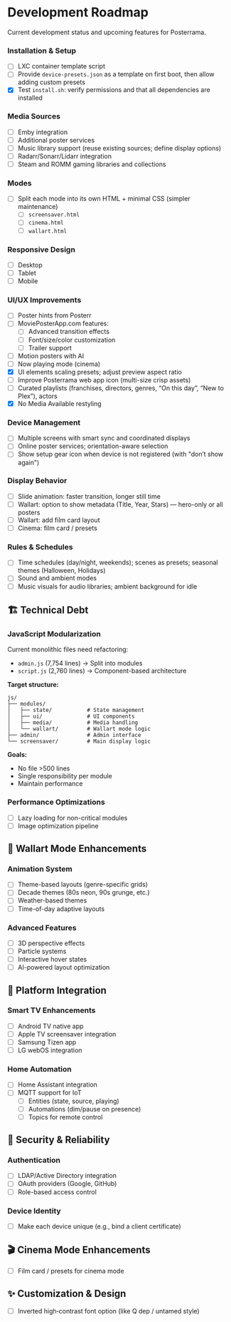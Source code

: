 # Development Roadmap

Current development status and upcoming features for Posterrama.

### Installation & Setup

- [ ] LXC container template script
- [ ] Provide `device-presets.json` as a template on first boot, then allow adding custom presets
- [x] Test `install.sh`: verify permissions and that all dependencies are installed

### Media Sources

- [ ] Emby integration
- [ ] Additional poster services
- [ ] Music library support (reuse existing sources; define display options)
- [ ] Radarr/Sonarr/Lidarr integration
- [ ] Steam and ROMM gaming libraries and collections

### Modes

- [ ] Split each mode into its own HTML + minimal CSS (simpler maintenance)
    - [ ] `screensaver.html`
    - [ ] `cinema.html`
    - [ ] `wallart.html`

### Responsive Design

- [ ] Desktop
- [ ] Tablet
- [ ] Mobile

### UI/UX Improvements

- [ ] Poster hints from Posterr
- [ ] MoviePosterApp.com features:
    - [ ] Advanced transition effects
    - [ ] Font/size/color customization
    - [ ] Trailer support
- [ ] Motion posters with AI
- [ ] Now playing mode (cinema)
- [x] UI elements scaling presets; adjust preview aspect ratio
- [ ] Improve Posterrama web app icon (multi-size crisp assets)
- [ ] Curated playlists (franchises, directors, genres, “On this day”, “New to Plex”), actors
- [x] No Media Available restyling

### Device Management

- [ ] Multiple screens with smart sync and coordinated displays
- [ ] Online poster services; orientation-aware selection
- [ ] Show setup gear icon when device is not registered (with "don’t show again")

### Display Behavior

- [ ] Slide animation: faster transition, longer still time
- [ ] Wallart: option to show metadata (Title, Year, Stars) — hero-only or all posters
- [ ] Wallart: add film card layout
- [ ] Cinema: film card / presets

### Rules & Schedules

- [ ] Time schedules (day/night, weekends); scenes as presets; seasonal themes (Halloween, Holidays)
- [ ] Sound and ambient modes
- [ ] Music visuals for audio libraries; ambient background for idle

## 🏗️ Technical Debt

### JavaScript Modularization

Current monolithic files need refactoring:

- `admin.js` (7,754 lines) → Split into modules
- `script.js` (2,760 lines) → Component-based architecture

**Target structure:**

```
js/
├── modules/
│   ├── state/           # State management
│   ├── ui/              # UI components
│   ├── media/           # Media handling
│   └── wallart/         # Wallart mode logic
├── admin/               # Admin interface
└── screensaver/         # Main display logic
```

**Goals:**

- No file >500 lines
- Single responsibility per module
- Maintain performance

### Performance Optimizations

- [ ] Lazy loading for non-critical modules
- [ ] Image optimization pipeline

## 🎨 Wallart Mode Enhancements

### Animation System

- [ ] Theme-based layouts (genre-specific grids)
- [ ] Decade themes (80s neon, 90s grunge, etc.)
- [ ] Weather-based themes
- [ ] Time-of-day adaptive layouts

### Advanced Features

- [ ] 3D perspective effects
- [ ] Particle systems
- [ ] Interactive hover states
- [ ] AI-powered layout optimization

## 📱 Platform Integration

### Smart TV Enhancements

- [ ] Android TV native app
- [ ] Apple TV screensaver integration
- [ ] Samsung Tizen app
- [ ] LG webOS integration

### Home Automation

- [ ] Home Assistant integration
- [ ] MQTT support for IoT
    - [ ] Entities (state, source, playing)
    - [ ] Automations (dim/pause on presence)
    - [ ] Topics for remote control

## 🔐 Security & Reliability

### Authentication

- [ ] LDAP/Active Directory integration
- [ ] OAuth providers (Google, GitHub)
- [ ] Role-based access control

### Device Identity

- [ ] Make each device unique (e.g., bind a client certificate)

## 🎬 Cinema Mode Enhancements

- [ ] Film card / presets for cinema mode

## ✨ Customization & Design

- [ ] Inverted high‑contrast font option (like Q dep / untamed style)
